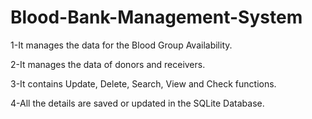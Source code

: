 # Blood-Bank-Management-System
1-It manages the data for the Blood Group Availability.

2-It manages the data of donors and receivers.

3-It contains Update, Delete, Search, View and Check functions.

4-All the details are saved or updated in the SQLite Database.
